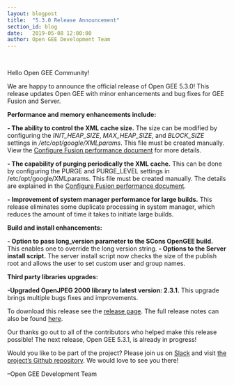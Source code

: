 ```yaml
---
layout: blogpost
title:  "5.3.0 Release Announcement"
section_id: blog
date:   2019-05-08 12:00:00
author: Open GEE Development Team
---
```


<br />

Hello Open GEE Community!
 
We are happy to announce the official release of Open GEE 5.3.0!  This release updates Open GEE with minor enhancements and bug fixes for GEE Fusion and Server.
 
**Performance and memory enhancements include:**

**- The ability to control the XML cache size.** The size can be modified by configuring the _INIT_HEAP_SIZE_, _MAX_HEAP_SIZE_, and _BLOCK_SIZE_ settings in _/etc/opt/google/XMLparams_. This file must be created manually. View the [Configure Fusion performance document](http://www.opengee.org/geedocs/5.3.0/answer/176738.html) for more details.

**- The capability of purging periodically the XML cache.** This can be done by configuring the PURGE and PURGE_LEVEL settings in /etc/opt/google/XMLparams. This file must be created manually. The details are explained in the [Configure Fusion performance document](http://www.opengee.org/geedocs/5.3.0/answer/176738.html).

**- Improvement of system manager performance for large builds.** This release eliminates some duplicate processing in system manager, which reduces the amount of time it takes to initiate large builds.

**Build and install enhancements:**

**- Option to pass long_version parameter to the SCons OpenGEE build.** This enables one to override the long version string.
**- Options to the Server install script.** The server install script now checks the size of the publish root and allows the user to set custom user and group names.

**Third party libraries upgrades:**

**-Upgraded OpenJPEG 2000 library to latest version: 2.3.1.** This upgrade brings multiple bugs fixes and improvements.

To download this release see the [release page](https://github.com/google/earthenterprise/releases/tag/5.3.0-RC3). The full release notes can also be found [here](https://www.opengee.org/geedocs/answer/7160007.html).
 
Our thanks go out to all of the contributors who helped make this release possible! The next release, Open GEE 5.3.1, is already in progress!
 
Would you like to be part of the project? Please join us on [Slack](http://slack.opengee.org/) and visit [the project’s Github repository](https://github.com/google/earthenterprise). We would love to see you there!
 
–Open GEE Development Team
